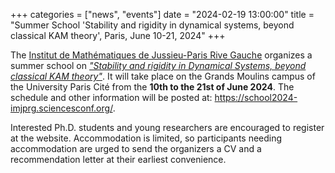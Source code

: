+++
categories = ["news", "events"]
date = "2024-02-19 13:00:00"
title = "Summer School 'Stability and rigidity in dynamical systems, beyond classical KAM theory', Paris, June 10-21, 2024" 
+++

The [Institut de Mathématiques de Jussieu-Paris Rive Gauche](https://www.imj-prg.fr/en/)
organizes a summer school on [*"Stability and rigidity in Dynamical Systems, beyond
classical KAM theory"*](https://school2024-imjprg.sciencesconf.org/). It will take 
place on the Grands Moulins campus of the University Paris Cité from the **10th to 
the 21st of June 2024**. The schedule and other 
information will be posted at: <https://school2024-imjprg.sciencesconf.org/>.

Interested Ph.D. students and young researchers are encouraged to register
at the website. Accommodation is limited, so participants needing accommodation
are urged to send the organizers a CV and a recommendation letter at their 
earliest convenience.
